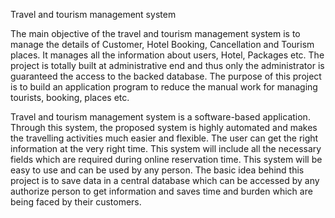 Travel and tourism management system

The main objective of the travel and tourism management system is to manage the details of Customer, Hotel Booking, Cancellation and Tourism places. It manages all the information about users, Hotel, Packages etc. The project is totally built at administrative end and thus only the administrator is guaranteed the access to the backed database. The purpose of this project is to build an application program to reduce the manual work for managing tourists, booking, places etc.

Travel and tourism management system is a software-based application.
Through this system, the proposed system is highly automated and makes the travelling activities much easier and flexible. The user can get the right information at the very right time. This system will include all the necessary fields which are required during online reservation time. This system will be easy to use and can be used by any person. The basic idea behind this project is to save data in a central database which can be accessed by any authorize person to get information and saves time and burden which are being faced by their customers.

